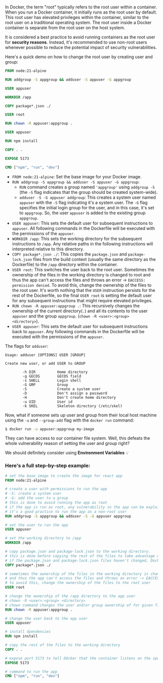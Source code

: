In Docker, the term "root" typically refers to the root user within a container. When you run a Docker container, it initially runs as the root user by default. This root user has elevated privileges within the container, similar to the root user on a traditional operating system.
The root user inside a Docker container is separate from the root user on the host system.

It is considered a best practice to avoid running containers as the root user for **security reasons**. Instead, it's recommended to use non-root users whenever possible to reduce the potential impact of security vulnerabilities.

Here's a quick demo on how to change the root user by creating user and group:
```dockerfile
FROM node:21-alpine

RUN addgroup -S appgroup && adduser -S appuser -G appgroup

USER appuser

WORKDIR /app

COPY package*.json ./

USER root

RUN chown -R appuser:appgroup .

USER appuser

RUN npm install

COPY . .

EXPOSE 5173

CMD ["npm", "run", "dev"]
```

- `FROM node:21-alpine`: Set the base image for your Docker image.
- `RUN addgroup -S appgroup && adduser -S appuser -G appgroup`:
	- `RUN` command creates a group named `'appgroup'` using `addgroup -S` (the `-S` flag indicates that the group should be created system-wide).
	- `adduser -S -G appuser addgroup`: This creates a system user named `appuser` with the `-S` flag indicating it's a system user. The `-G` flag specifies the initial login group for the user, and in this case, it's set to `appgroup`. So, the user `appuser` is added to the existing group `appgroup`.
- `USER appuser`: This sets the default user for subsequent instructions to `appuser`. All following commands in the Dockerfile will be executed with the permissions of the `appuser`.
- `WORKDIR /app`: This sets the working directory for the subsequent instructions to `/app`. Any relative paths in the following instructions will interpreted relative to this directory.
- `COPY package*.json ./`: This copies the `package.json` and `package-lock.json` files from the build context (usually the same directory as the Dockerfile) to the `/app` directory within the container.
- `USER root`: This switches the user back to the root user. Sometimes the ownership of the files in the working directory is changed to root and thus the app can't access the files and throws an error -> `EACCESS: permission denied`. To avoid this, change the ownership of the files to the root user. It's worth nothing that the `USER` instruction persists for the rest of the Dockerfile, so the final `USER root` is setting the default user for any subsequent instructions that might require elevated privileges.
- `RUN chown -R appuser:appgroup .`: This recursively changes the ownership of the current directory(`.`) and all its contents to the user `appuser` and the group `appgroup`. (`chown -R <user>:<group> <directory>`).
- `USER appuser`:  This sets the default user for subsequent instructions back to `appuser`. Any following commands in the Dockerfile will be executed with the permissions of the `appuser`.

The flags for `adduser`:
```
Usage: adduser [OPTIONS] USER [GROUP]

Create new user, or add USER to GROUP

        -h DIR          Home directory
        -g GECOS        GECOS field
        -s SHELL        Login shell
        -G GRP          Group
        -S              Create a system user
        -D              Don't assign a password
        -H              Don't create home directory
        -u UID          User id
        -k SKEL         Skeleton directory (/etc/skel)
```

Now, what if someone sets up user and group from their local host machine using the `-u` and `--group-add` flag with the `docker run` command:
```bash
$ docker run -u appuser:appgroup my-image
```
They can have access to our container file system. Well, this defeats the whole vulnerability reason of setting the user and group right?

We should definitely consider using **Environment Variables** 💡


### Here's a full step-by-step example:
```dockerfile
# set the base image to create the image for react app
FROM node:21-alpine

# create a user with permissions to run the app
# -S: create a system user
# -G: add the user to a group
# this is done to avoid running the app as root
# if the app is run as root, any vulnerability in the app can be exploited to gain access to the host system
# it's a good practice to run the app as a non-root user
RUN addgroup -S appgroup && adduser -S -G appuser appgroup

# set the user to run the app
USER appuser

# set the working directory to /app
WORKDIR /app

# copy package.json and package-lock.json to the working directory.
# this is done before copying the rest of the files to take advantage of Docker's cache.
# if the package.json and package-lock.json files haven't changed, Docker will use the cached dependencies.
COPY package*.json ./

# sometimes the ownership of the files in the working directory is changed to root
# and thus the app can't access the files and throws an error -> EACCESS: permission denied.
# to avoid this, change the ownership of the files to the root user
USER root

# change the ownership of the /app directory to the app user
# chown -R <user>:<group> <directory>
# chown command changes the user and/or group ownership of for given file.
RUN chown -R appuser:appgroup .

# change the user back to the app user
USER appuser

# install dpendencies
RUN npm install

# copy the rest of the files to the working directory
COPY . .

# expose port 5173 to tell DOcker that the container listens on the specified network ports at runtime
EXPOSE 5173

# command to run the app
CMD ["npm", "run", "dev"]
```


